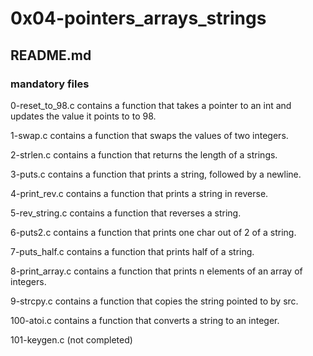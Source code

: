 # 0x04-pointers_arrays_strings
## README.md
### mandatory files
0-reset_to_98.c
contains a function that takes a pointer to an int and updates the value it points to to 98.

1-swap.c
contains a function that swaps the values of two integers.

2-strlen.c
contains a function that returns the length of a strings.

3-puts.c
contains a function that prints a string, followed by a newline.

4-print_rev.c
contains a function that prints a string in reverse.

5-rev_string.c
contains a function that reverses a string.

6-puts2.c
contains a function that prints one char out of 2 of a string.

7-puts_half.c
contains a function that prints half of a string.

8-print_array.c
contains a function that prints n elements of an array of integers.

9-strcpy.c
contains a function that copies the string pointed to by src.

100-atoi.c
contains a function that converts a string to an integer.

101-keygen.c (not completed)